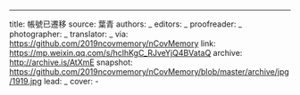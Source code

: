 -------------
title: 帳號已遷移
source: 葉青
authors: _
editors: _
proofreader: _
photographer: _
translator: _
via: https://github.com/2019ncovmemory/nCovMemory
link: https://mp.weixin.qq.com/s/hclhKgC_RJveYjQ4BVataQ
archive: http://archive.is/AtXmE
snapshot: https://github.com/2019ncovmemory/nCovMemory/blob/master/archive/jpg/1919.jpg
lead: _
cover: -
